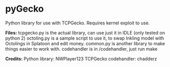 # pyGecko
Python library for use with TCPGecko. Requires kernel exploit to use.

**Files:**
tcpgecko.py is the actual library, can use just it in IDLE (only tested on python 2)
octoling.py is a sample script to use it, to swap Inkling model with Octolings in Splatoon and edit money.
common.py is another library to make things easier to work with.
codehandler is in /codehandler, just run make

**Credits:**
Python library: NWPlayer123
TCPGecko codehandler: chadderz